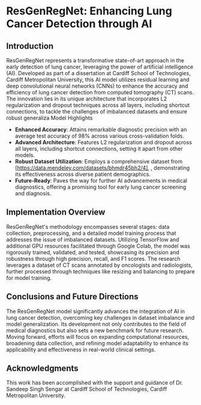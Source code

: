 # ResGenRegNet: Enhancing Lung Cancer Detection through AI

## Introduction
ResGenRegNet represents a transformative state-of-art approach in the early detection of lung cancer, leveraging the power of artificial intelligence (AI). Developed as part of a dissertation at Cardiff School of Technologies, Cardiff Metropolitan University, this AI model utilizes residual learning and deep convolutional neural networks (CNNs) to enhance the accuracy and efficiency of lung cancer detection from computed tomography (CT) scans. The innovation lies in its unique architecture that incorporates L2 regularization and dropout techniques across all layers, including shortcut connections, to tackle the challenges of imbalanced datasets and ensure robust generaliza Model Highlights
- **Enhanced Accuracy**: Attains remarkable diagnostic precision with an average test accuracy of 98% across various cross-validation folds.
- **Advanced Architecture**: Features L2 regularization and dropout across all layers, including shortcut connections, setting it apart from other models.
- **Robust Dataset Utilization**: Employs a comprehensive dataset from [https://data.mendeley.com/datasets/bhmdr45bh2/4], , demonstrating its effectiveness across diverse patient demographics.
- **Future-Ready**: Paves the way for further AI advancements in medical diagnostics, offering a promising tool for early lung cancer screening and diagnosis.

## Implementation Overview
ResGenRegNet's methodology encompasses several stages: data collection, preprocessing, and a detailed model training process that addresses the issue of imbalanced datasets. Utilizing TensorFlow and additional GPU resources facilitated through Google Colab, the model was rigorously trained, validated, and tested, showcasing its precision and robustness through high precision, recall, and F1 scores. The research leverages a dataset of CT scans annotated by oncologists and radiologists, further processed through techniques like resizing and balancing to prepare for model training.

## Conclusions and Future Directions
The ResGenRegNet model significantly advances the integration of AI in lung cancer detection, overcoming key challenges in dataset imbalance and model generalization. Its development not only contributes to the field of medical diagnostics but also sets a new benchmark for future research. Moving forward, efforts will focus on expanding computational resources, broadening data collection, and refining model adaptability to enhance its applicability and effectiveness in real-world clinical settings.



## Acknowledgments
This work has been accomplished with the support and guidance of Dr. Sandeep Singh Sengar at Cardiff School of Technologies, Cardiff Metropolitan University.
